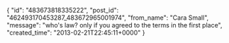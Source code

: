  {
   "id": "483673818335222",
   "post_id": "462493170453287_483672965001974",
   "from_name": "Cara Small",
   "message": "who's law?  only if you agreed to the terms in the first place",
   "created_time": "2013-02-21T22:45:11+0000"
 }
